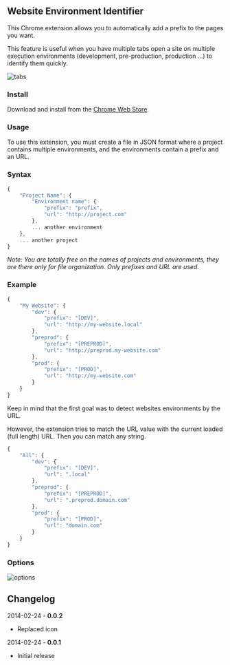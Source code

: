 ## Website Environment Identifier

This Chrome extension allows you to automatically add a prefix to the pages you want.

This feature is useful when you have multiple tabs open a site on multiple execution environments (development, pre-production, production ...) to identify them quickly.

<img src="https://raw.github.com/sylouuu/website-environment-identifier/master/img/tabs.png" alt="tabs">

### Install

Download and install from the [Chrome Web Store](https://chrome.google.com/webstore/detail/hcbgadmbdkiilgpifjgcakjehmafcjai/).

### Usage

To use this extension, you must create a file in JSON format where a project contains multiple environments, and the environments contain a prefix and an URL.

### Syntax

```js
{
    "Project Name": {
        "Environment name": {
            "prefix": "prefix",
            "url": "http://project.com"
        },
        ... another environment
    },
    ... another project
}
```

_Note: You are totally free on the names of projects and environments, they are there only for file organization. Only prefixes and URL are used._

### Example

```js
{
    "My Website": {
        "dev": {
            "prefix": "[DEV]",
            "url": "http://my-website.local"
        },
        "preprod": {
            "prefix": "[PREPROD]",
            "url": "http://preprod.my-website.com"
        },
        "prod": {
            "prefix": "[PROD]",
            "url": "http://my-website.com"
        }
    }
}
```

Keep in mind that the first goal was to detect websites environments by the URL.

However, the extension tries to match the URL value with the current loaded (full length) URL. Then you can match any string.

```js
{
    "All": {
        "dev": {
            "prefix": "[DEV]",
            "url": ".local"
        },
        "preprod": {
            "prefix": "[PREPROD]",
            "url": ".preprod.domain.com"
        },
        "prod": {
            "prefix": "[PROD]",
            "url": "domain.com"
        }
    }
}
```

### Options

<img src="https://raw.github.com/sylouuu/website-environment-identifier/master/img/options.png" alt="options">

## Changelog

2014-02-24 - **0.0.2**

* Replaced icon

2014-02-24 - **0.0.1**

* Initial release
